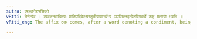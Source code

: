 ```yaml
---
sutra: व्यञ्जनैरुपसिक्ते
vRtti: तेनेत्येव । व्यञ्जनवाचिभ्यः प्रातिपदिकेभ्यस्तृतीयासमर्थेभ्य उपसिक्तइत्येतस्मिन्नर्थे ठक् प्रत्ययो भवति ॥
vRtti_eng: The affix ठक् comes, after a word denoting a condiment, being in the third case in construction, when the sense is 'sprinkled therewith.'

---
```

